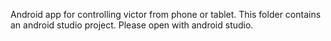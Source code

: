 Android app for controlling victor from phone or tablet. This folder contains an android studio project. Please open with android studio. 